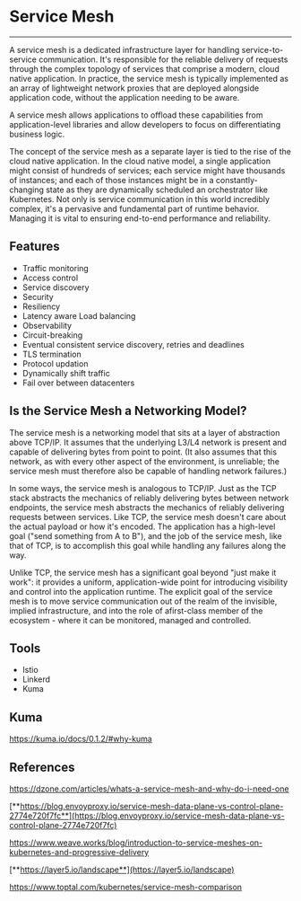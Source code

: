 # Service Mesh

---

A service mesh is a dedicated infrastructure layer for handling service-to-service communication. It's responsible for the reliable delivery of requests through the complex topology of services that comprise a modern, cloud native application. In practice, the service mesh is typically implemented as an array of lightweight network proxies that are deployed alongside application code, without the application needing to be aware.

A service mesh allows applications to offload these capabilities from application-level libraries and allow developers to focus on differentiating business logic.

The concept of the service mesh as a separate layer is tied to the rise of the cloud native application. In the cloud native model, a single application might consist of hundreds of services; each service might have thousands of instances; and each of those instances might be in a constantly-changing state as they are dynamically scheduled an orchestrator like Kubernetes. Not only is service communication in this world incredibly complex, it's a pervasive and fundamental part of runtime behavior. Managing it is vital to ensuring end-to-end performance and reliability.

## Features

- Traffic monitoring
- Access control
- Service discovery
- Security
- Resiliency
- Latency aware Load balancing
- Observability
- Circuit-breaking
- Eventual consistent service discovery, retries and deadlines
- TLS termination
- Protocol updation
- Dynamically shift traffic
- Fail over between datacenters

## Is the Service Mesh a Networking Model?

The service mesh is a networking model that sits at a layer of abstraction above TCP/IP. It assumes that the underlying L3/L4 network is present and capable of delivering bytes from point to point. (It also assumes that this network, as with every other aspect of the environment, is unreliable; the service mesh must therefore also be capable of handling network failures.)

In some ways, the service mesh is analogous to TCP/IP. Just as the TCP stack abstracts the mechanics of reliably delivering bytes between network endpoints, the service mesh abstracts the mechanics of reliably delivering requests between services. Like TCP, the service mesh doesn't care about the actual payload or how it's encoded. The application has a high-level goal ("send something from A to B"), and the job of the service mesh, like that of TCP, is to accomplish this goal while handling any failures along the way.

Unlike TCP, the service mesh has a significant goal beyond "just make it work": it provides a uniform, application-wide point for introducing visibility and control into the application runtime. The explicit goal of the service mesh is to move service communication out of the realm of the invisible, implied infrastructure, and into the role of afirst-class member of the ecosystem - where it can be monitored, managed and controlled.

## Tools

- Istio
- Linkerd
- Kuma

## Kuma

<https://kuma.io/docs/0.1.2/#why-kuma>

## References

<https://dzone.com/articles/whats-a-service-mesh-and-why-do-i-need-one>

[**https://blog.envoyproxy.io/service-mesh-data-plane-vs-control-plane-2774e720f7fc**](https://blog.envoyproxy.io/service-mesh-data-plane-vs-control-plane-2774e720f7fc)

<https://www.weave.works/blog/introduction-to-service-meshes-on-kubernetes-and-progressive-delivery>

[**https://layer5.io/landscape**](https://layer5.io/landscape)

<https://www.toptal.com/kubernetes/service-mesh-comparison>
